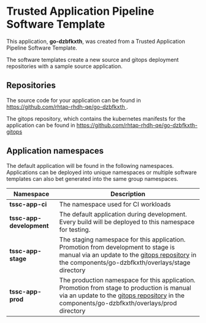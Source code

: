 # Trusted Application Pipeline Software Template

This application, **go-dzbfkxth**, was created from a Trusted Application Pipeline Software Template.

The software templates create a new source and gitops deployment repositories with a sample source application. 

## Repositories

The source code for your application can be found in [https://github.com/rhtap-rhdh-qe/go-dzbfkxth ](https://github.com/rhtap-rhdh-qe/go-dzbfkxth ).
 
The gitops repository, which contains the kubernetes manifests for the application can be found in 
[https://github.com/rhtap-rhdh-qe/go-dzbfkxth-gitops ](https://github.com/rhtap-rhdh-qe/go-dzbfkxth-gitops ) 

## Application namespaces 

The default application will be found in the following namespaces. Applications can be deployed into unique namespaces or multiple software templates can also bet generated into the same group namespaces.  

|  Namespace   |  Description   |  
| -------- | -------- |
| **tssc-app-ci** | The namespace used for CI workloads |
| **tssc-app-development** | The default application during development. Every build will be deployed to this namespace for testing. |
| **tssc-app-stage** | The staging namespace for this application. Promotion from development to stage is manual via an update to the [gitops repository](https://github.com/rhtap-rhdh-qe/go-dzbfkxth-gitops ) in the components/go-dzbfkxth/overlays/stage directory |
| **tssc-app-prod** | The production namespace for this application. Promotion from stage to production is manual via an update to the [gitops repository](https://github.com/rhtap-rhdh-qe/go-dzbfkxth-gitops ) in the components/go-dzbfkxth/overlays/prod directory |